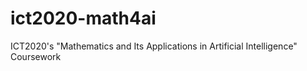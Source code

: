 # ict2020-math4ai
ICT2020's "Mathematics and Its Applications in Artificial Intelligence" Coursework
